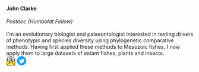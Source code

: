 <h4><strong>John Clarke</strong></h4>
<em>Postdoc (Humboldt Fellow)</em>

<br>
<br>

<div class="item">
  <span>
    I'm an evolutionary biologist and palaeontologist interested in testing drivers of phenotypic and species diversity using phylogenetic comparative methods.
    Having first applied these methods to Mesozoic fishes, I now apply them to large datasets of extant fishes, plants and insects.
  </span>
<br>
  <a href="mailto:j.clarke.paleo@gmail.com"><img src="/assets/icons/email.png" width="25px"></a>
  <a href="https://twitter.com/jclarkepaleo?lang=en" target="_blank"><img src="/assets/icons/twitter.png" width="25px"></a>
</div>
